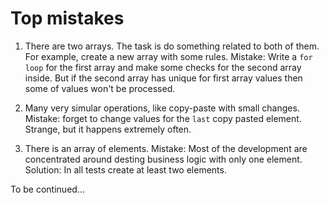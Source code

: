 # Top mistakes

1. There are two arrays. The task is do something related to both of them. For example, create a new array with some rules.
Mistake: Write a `for loop` for the first array and make some checks for the second array inside. But if the second array has
unique for first array values then some of values won't be processed.

1. Many very simular operations, like copy-paste with small changes. Mistake: forget to change values for the `last` copy pasted
element. Strange, but it happens extremely often.

1. There is an array of elements. Mistake: Most of the development are concentrated around desting business logic with only one element. Solution: In all tests create at least two elements.

To be continued...
